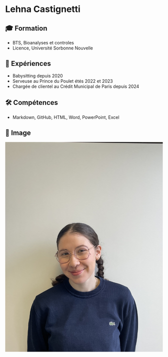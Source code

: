 # Lehna Castignetti

## 🎓 Formation
- BTS, Bioanalyses et controles
- Licence, Université Sorbonne Nouvelle

## 💼 Expériences
- Babysitting depuis 2020
- Serveuse au Prince du Poulet étés 2022 et 2023
- Chargée de clientel au Crédit Municipal de Paris depuis 2024

## 🛠️ Compétences
- Markdown, GitHub, HTML, Word, PowerPoint, Excel 

## 📸 Image
![Photo](Photo.png)
